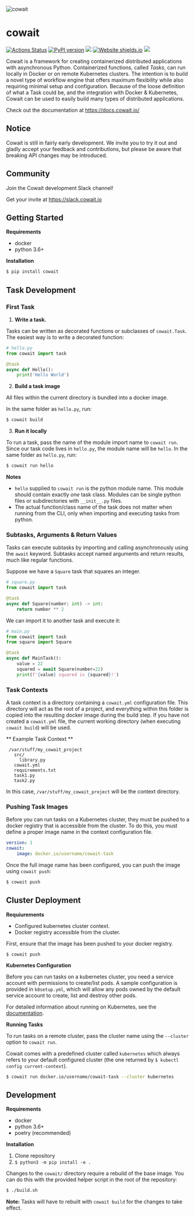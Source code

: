 ![cowait](/assets/cowait_bg.png)
# cowait

[![Actions Status](https://github.com/backtick-se/cowait/workflows/Tests/badge.svg)](https://github.com/backtick-se/cowait/actions)
[![PyPI version](https://img.shields.io/pypi/v/cowait.svg)](https://pypi.org/project/cowait/)
[![](https://img.shields.io/static/v1?label=docs&message=gitbook&color=blue)](http://docs.cowait.io/)
[![Website shields.io](https://img.shields.io/website-up-down-green-red/http/shields.io.svg)](http://cowait.io/)
[![](https://img.shields.io/badge/chat-slack-blueviolet)](https://slack.cowait.io)

Cowait is a framework for creating containerized distributed applications with asynchronous Python. Containerized functions, called *Tasks*, can run locally in Docker or on remote Kubernetes clusters. The intention is to build a novel type of workflow engine that offers maximum flexibility while also requiring minimal setup and configuration. Because of the loose definition of what a Task could be, and the integration with Docker & Kubernetes, Cowait can be used to easily build many types of distributed applications.

Check out the documentation at https://docs.cowait.io/

## Notice

Cowait is still in fairly early development. We invite you to try it out and gladly accept your feedback and contributions, but please be aware that breaking API changes may be introduced.

## Community

Join the Cowait development Slack channel! 

Get your invite at https://slack.cowait.io

## Getting Started

**Requirements**
- docker
- python 3.6+

**Installation**

```bash
$ pip install cowait
```

## Task Development

### First Task

1. **Write a task.**

Tasks can be written as decorated functions or subclasses of `cowait.Task`. The easiest way is to write a decorated function:

```python
# hello.py
from cowait import task

@task
async def Hello():
    print('Hello World')
```

2. **Build a task image**

All files within the current directory is bundled into a docker image.

In the same folder as `hello.py`, run:

```bash
$ cowait build
```

3. **Run it locally**

To run a task, pass the name of the module import name to `cowait run`. Since our task code lives in `hello.py`, the module name will be `hello`. In the same folder as `hello.py`, run:

```bash
$ cowait run hello
```

**Notes**
- `hello` supplied to `cowait run` is the python module name. This module should contain exactly *one* task class. Modules can be single python files or subdirectories with `__init__.py` files.
- The actual function/class name of the task does not matter when running from the CLI, only when importing and executing tasks from python.

### Subtasks, Arguments & Return Values

Tasks can execute subtasks by importing and calling asynchronously using the `await` keyword. Subtasks accept named arguments and return results, much like regular functions.

Suppose we have a `Square` task that squares an integer.

```python
# square.py
from cowait import task

@task
async def Square(number: int) -> int:
    return number ** 2
```

We can import it to another task and execute it:

```python
# main.py
from cowait import task
from square import Square

@task
async def MainTask():
    value = 22
    squared = await Square(number=22)
    print(f'{value} squared is {squared}!')
```

### Task Contexts

A task context is a directory containing a `cowait.yml` configuration file. This directory will act as the root of a project, and everything within this folder is copied into the resulting docker image during the build step. If you have not created a `cowait.yml` file, the current working directory (when executing `cowait build`) will be used.

** Example Task Context **
```
 /var/stuff/my_cowait_project
   src/
     library.py
   cowait.yml
   requirements.txt
   task1.py
   task2.py
```

In this case, `/var/stuff/my_cowait_project` will be the context directory.

### Pushing Task Images

Before you can run tasks on a Kubernetes cluster, they must be pushed to a docker registry that is accessible from the cluster. To do this, you must define a proper image name in the context configuration file.

```yaml
version: 1
cowait:
    image: docker.io/username/cowait-task
```

Once the full image name has been configured, you can push the image using `cowait push`:

```bash
$ cowait push
```

## Cluster Deployment

**Requiurements**
- Configured kubernetes cluster context.
- Docker registry accessible from the cluster.

First, ensure that the image has been pushed to your docker registry.

```
$ cowait push
```

**Kubernetes Configuration**

Before you can run tasks on a kubernetes cluster, you need a service account with permissions to create/list pods. A sample configuration is provided in `k8setup.yml`, which will allow any pods owned by the default service account to create, list and destroy other pods. 

For detailed information about running on Kubernetes, see the [documentation](https://docs.cowait.io/kubernetes/setup]).

**Running Tasks**

To run tasks on a remote cluster, pass the cluster name using the `--cluster` option to `cowait run`. 

Cowait comes with a predefined cluster called `kubernetes` which always refers to your default configured cluster (the one returned by `$ kubectl config current-context`).

```bash
$ cowait run docker.io/username/cowait-task --cluster kubernetes
```

## Development

**Requirements**
- docker
- python 3.6+
- poetry (recommended)

**Installation**

1. Clone repository
1. `$ python3 -m pip install -e .`

Changes to the `cowait/` directory require a rebuild of the base image. You can do this with the provided helper script in the root of the repository:

```bash
$ ./build.sh
```

**Note:** Tasks will have to rebuilt with `cowait build` for the changes to take effect.
